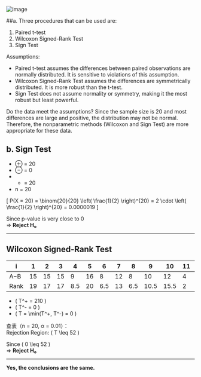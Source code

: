 ![image](https://github.com/user-attachments/assets/e36b1698-c1cb-451b-81ad-2c281a5a3971)  

  ##a. 
  Three procedures that can be used are:
 1. Paired t-test
 2. Wilcoxon Signed-Rank Test
 3. Sign Test

Assumptions:
 * Paired t-test assumes the differences between paired observations are normally distributed. It is sensitive to violations of this assumption.
 * Wilcoxon Signed-Rank Test assumes the differences are symmetrically distributed. It is more robust than the t-test.
 * Sign Test does not assume normality or symmetry, making it the most robust but least powerful.

Do the data meet the assumptions?
Since the sample size is 20 and most differences are large and positive, the distribution may not be normal. Therefore, the nonparametric methods (Wilcoxon and Sign Test) are more appropriate for these data.  

  
## b. Sign Test

- ⊕ = 20  
- ⊖ = 0  
- * = 20  
- n = 20

\[
P(X = 20) = \binom{20}{20} \left( \frac{1}{2} \right)^{20} = 2 \cdot \left( \frac{1}{2} \right)^{20} = 0.0000019
\]

Since p-value is very close to 0  
⇒ **Reject H₀**

---

## Wilcoxon Signed-Rank Test

| i   | 1  | 2  | 3  | 4  | 5  | 6  | 7  | 8  | 9  | 10 | 11 | 12 | 13 | 14 | 15 | 16 | 17 | 18 | 19 | 20 |
|-----|----|----|----|----|----|----|----|----|----|----|----|----|----|----|----|----|----|----|----|----|
| A−B | 15 | 15 | 15 | 9  | 16 | 8  | 12 | 8  | 10 | 12 | 4  | 4  | 10 | 4  | 17 | 13 | 4  | 7  | 7  | 10 |
| Rank | 19 | 17 | 17 | 8.5 | 20 | 6.5 | 13 | 6.5 | 10.5 | 15.5 | 2 | 10.5 | 2 | 10.5 | 2 | 10 | 15 | 2 | 4.5 | 4.5 |

- \( T^+ = 210 \)  
- \( T^- = 0 \)  
- \( T = \min(T^+, T^-) = 0 \)

查表（n = 20, α = 0.01）：  
Rejection Region: \( T \leq 52 \)

Since \( 0 \leq 52 \)  
⇒ **Reject H₀**

---

**Yes, the conclusions are the same.**
